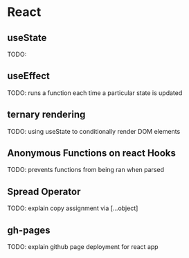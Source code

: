 # React
## useState
TODO:

## useEffect
TODO: runs a function each time a particular state is updated

## ternary rendering
TODO: using useState to conditionally render DOM elements

## Anonymous Functions on react Hooks
TODO: prevents functions from being ran when parsed

## Spread Operator
TODO: explain copy assignment via [...object]

## gh-pages
TODO: explain github page deployment for react app
